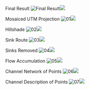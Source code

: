 

Final Result
![Final Result](channel_final.png)![](channel_final_legend.png)

Mosaiced UTM Projection
![01](01UTM_proj.png)![](01UTM_proj_legend.png)

Hillshade
![02](02hillshade.png)![](02hillshade_legend.png)

Sink Route
![03](03sinkroute.png)![](03sinkroute_legend.png)

Sinks Removed
![04](04mosaic_no_sinks.png)![](04mosaic_no_sinks_legend.png)

Flow Accumulation
![05](05flow_accumulation.png)![](05flow_accumulation_legend.png)

Channel Network of Points
![06](06channel_network.png)![](06channel_network_legend.png)

Channel Description of Points
![07](07channel_description.png)![](07channel_description_legend.png)
